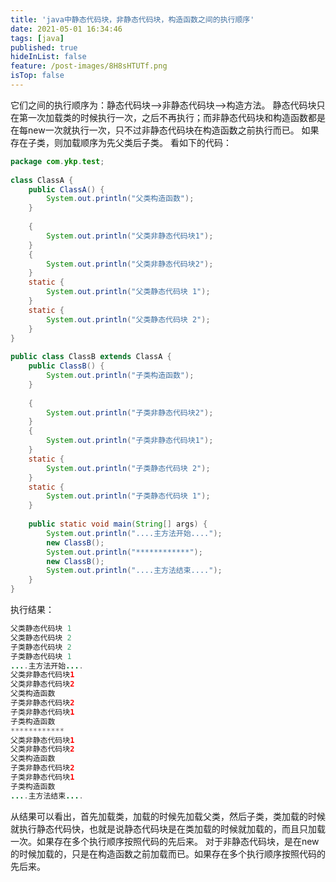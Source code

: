 ```yaml
---
title: 'java中静态代码块，非静态代码块，构造函数之间的执行顺序'
date: 2021-05-01 16:34:46
tags: [java]
published: true
hideInList: false
feature: /post-images/8H8sHTUTf.png
isTop: false
---
```


它们之间的执行顺序为：静态代码块—>非静态代码块—>构造方法。
静态代码块只在第一次加载类的时候执行一次，之后不再执行；而非静态代码块和构造函数都是在每new一次就执行一次，只不过非静态代码块在构造函数之前执行而已。
如果存在子类，则加载顺序为先父类后子类。
看如下的代码：
```java
package com.ykp.test;
 
class ClassA {
    public ClassA() {
        System.out.println("父类构造函数");
    }
 
    {
        System.out.println("父类非静态代码块1");
    }
    {
        System.out.println("父类非静态代码块2");
    }
    static {
        System.out.println("父类静态代码块 1");
    }
    static {
        System.out.println("父类静态代码块 2");
    }
}
 
public class ClassB extends ClassA {
    public ClassB() {
        System.out.println("子类构造函数");
    }
 
    {
        System.out.println("子类非静态代码块2");
    }
    {
        System.out.println("子类非静态代码块1");
    }
    static {
        System.out.println("子类静态代码块 2");
    }
    static {
        System.out.println("子类静态代码块 1");
    }
 
    public static void main(String[] args) {
        System.out.println("....主方法开始....");
        new ClassB();
        System.out.println("************");
        new ClassB();
        System.out.println("....主方法结束....");
    }
}
```

执行结果：
```java
父类静态代码块 1
父类静态代码块 2
子类静态代码块 2
子类静态代码块 1
....主方法开始....
父类非静态代码块1
父类非静态代码块2
父类构造函数
子类非静态代码块2
子类非静态代码块1
子类构造函数
************
父类非静态代码块1
父类非静态代码块2
父类构造函数
子类非静态代码块2
子类非静态代码块1
子类构造函数
....主方法结束....
```

从结果可以看出，首先加载类，加载的时候先加载父类，然后子类，类加载的时候就执行静态代码快，也就是说静态代码块是在类加载的时候就加载的，而且只加载一次。如果存在多个执行顺序按照代码的先后来。
对于非静态代码块，是在new的时候加载的，只是在构造函数之前加载而已。如果存在多个执行顺序按照代码的先后来。